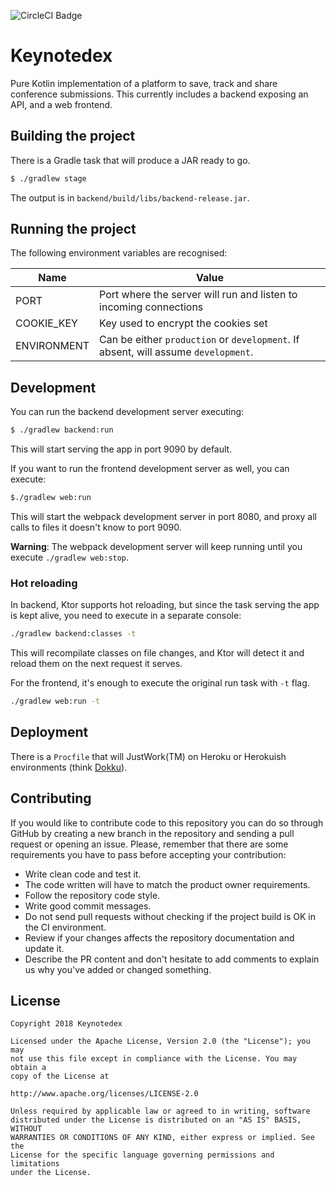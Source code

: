 ![CircleCI Badge](https://circleci.com/gh/wiyarmir/keynotedex.svg?style=shield&circle-token=72ac43ae5f62b6afd03c960360f46d573d852f0b)

# Keynotedex

Pure Kotlin implementation of a platform to save, track and share conference submissions. This currently includes a backend exposing an API, and a web frontend.

## Building the project

There is a Gradle task that will produce a JAR ready to go.

```bash
$ ./gradlew stage
```

The output is in `backend/build/libs/backend-release.jar`.

## Running the project

The following environment variables are recognised:

| Name | Value |
|------|-------|
| PORT | Port where the server will run and listen to incoming connections |
| COOKIE_KEY | Key used to encrypt the cookies set |
| ENVIRONMENT | Can be either `production` or `development`. If absent, will assume `development`. |

## Development

You can run the backend development server executing:

```bash
$ ./gradlew backend:run
```

This will start serving the app in port 9090 by default. 

If you want to run the frontend development server as well, you can execute:

```bash
$./gradlew web:run
```

This will start the webpack development server in port 8080, and proxy all calls to files it doesn't know to port 9090.

**Warning**: The webpack development server will keep running until you execute `./gradlew web:stop`.

### Hot reloading

In backend, Ktor supports hot reloading, but since the task serving the app is kept alive, you need to execute in a separate console:

```bash
./gradlew backend:classes -t
```

This will recompilate classes on file changes, and Ktor will detect it and reload them on the next request it serves.

For the frontend, it's enough to execute the original run task with `-t` flag.

```bash
./gradlew web:run -t
```

## Deployment

There is a `Procfile` that will JustWork(TM) on Heroku or Herokuish environments (think [Dokku](https://github.com/dokku/dokku)).

## Contributing

If you would like to contribute code to this repository you can do so through GitHub by creating a new branch in the repository and sending a pull request or opening an issue. Please, remember that there are some requirements you have to pass before accepting your contribution:

* Write clean code and test it.
* The code written will have to match the product owner requirements.
* Follow the repository code style.
* Write good commit messages.
* Do not send pull requests without checking if the project build is OK in the CI environment.
* Review if your changes affects the repository documentation and update it.
* Describe the PR content and don't hesitate to add comments to explain us why you've added or changed something.

## License

    Copyright 2018 Keynotedex

    Licensed under the Apache License, Version 2.0 (the "License"); you may 
    not use this file except in compliance with the License. You may obtain a 
    copy of the License at

    http://www.apache.org/licenses/LICENSE-2.0

    Unless required by applicable law or agreed to in writing, software 
    distributed under the License is distributed on an "AS IS" BASIS, WITHOUT 
    WARRANTIES OR CONDITIONS OF ANY KIND, either express or implied. See the 
    License for the specific language governing permissions and limitations 
    under the License.
